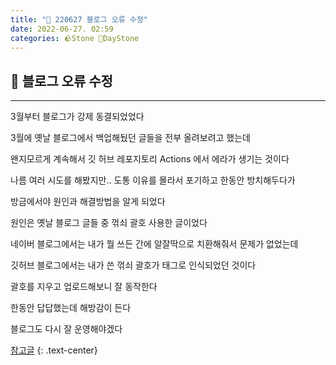 ```yaml
---
title: "🌱 220627 블로그 오류 수정"
date: 2022-06-27. 02:59
categories: 🪨Stone 🌱DayStone
---
```


## 🗿 블로그 오류 수정

---

3월부터 블로그가 강제 동결되었었다

3월에 옛날 블로그에서 백업해뒀던 글들을 전부 올려보려고 했는데

왠지모르게 계속해서 깃 허브 레포지토리 Actions 에서 에라가 생기는 것이다

나름 여러 시도를 해봤지만.. 도통 이유를 몰라서 포기하고 한동안 방치해두다가

방금에서야 원인과 해결방법을 알게 되었다

원인은 옛날 블로그 글들 중 꺾쇠 괄호 사용한 글이었다

네이버 블로그에서는 내가 뭘 쓰든 간에 알잘딱으로 치환해줘서 문제가 없었는데

깃허브 블로그에서는 내가 쓴 꺾쇠 괄호가 태그로 인식되었던 것이다

괄호를 지우고 업로드해보니 잘 동작한다

한동안 답답했는데 해방감이 든다

블로그도 다시 잘 운영해야겠다

[참고글](https://seobie.github.io/blog/git-action-struggles)
{: .text-center}
